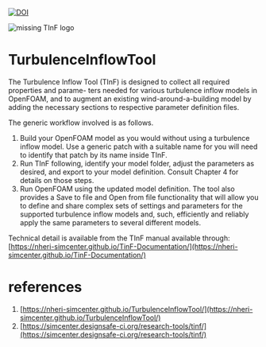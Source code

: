 [![DOI](https://zenodo.org/badge/DOI/10.5281/zenodo.3516436.svg)](https://doi.org/10.5281/zenodo.3516436)

![missing TInF logo][logo]

[logo]: https://nheri-simcenter.github.io/TurbulenceInflowTool/docs/NHERI-TInF-icon.png "Turbulence Inflow Tool Logo"

# TurbulenceInflowTool

The Turbulence Inflow Tool (TInF) is designed to collect all required properties and parame- ters needed for various turbulence inflow models in OpenFOAM, and to augment an existing wind-around-a-building model by adding the necessary sections to respective parameter definition files.

The generic workflow involved is as follows.
1. Build your OpenFOAM model as you would without using a turbulence inflow model. Use a generic patch with a suitable name for you will need to identify that patch by its name inside TInF.
2. Run TInF following, identify your model folder, adjust the parameters as desired, and export to your model definition. Consult Chapter 4 for details on those steps.
3. Run OpenFOAM using the updated model definition.
The tool also provides a Save to file and Open from file functionality that will allow you to define and share complex sets of settings and parameters for the supported turbulence inflow models and, such, efficiently and reliably apply the same parameters to several different models.

Technical detail is available from the TInF manual available through: [https://nheri-simcenter.github.io/TinF-Documentation/](https://nheri-simcenter.github.io/TinF-Documentation/)


# references

1. [https://nheri-simcenter.github.io/TurbulenceInflowTool/](https://nheri-simcenter.github.io/TurbulenceInflowTool/)
2. [https://simcenter.designsafe-ci.org/research-tools/tinf/](https://simcenter.designsafe-ci.org/research-tools/tinf/)
